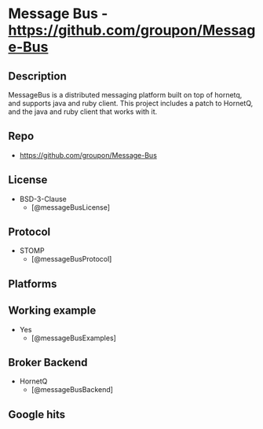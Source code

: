 # Message Bus - https://github.com/groupon/Message-Bus


## Description
MessageBus is a distributed messaging platform built on top of hornetq, and supports java and ruby client. This project includes a patch to HornetQ, and the java and ruby client that works with it.


## Repo
- https://github.com/groupon/Message-Bus


## License
- BSD-3-Clause
    - [@messageBusLicense]


## Protocol
- STOMP
    - [@messageBusProtocol]


## Platforms


## Working example
- Yes
    - [@messageBusExamples]


## Broker Backend
- HornetQ
    - [@messageBusBackend]


## Google hits
